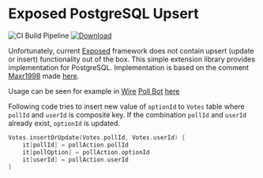 # Exposed PostgreSQL Upsert
![CI Build Pipeline](https://github.com/LukasForst/exposed-upsert/workflows/CI%20Build%20Pipeline/badge.svg) [ ![Download](https://api.bintray.com/packages/lukas-forst/jvm-packages/exposed-upsert/images/download.svg?version=1.0) ](https://bintray.com/lukas-forst/jvm-packages/exposed-upsert/1.0/link)

Unfortunately, current [Exposed](https://github.com/JetBrains/Exposed) framework does not contain upsert 
(update or insert) functionality out of the box. 
This simple extension library provides implementation for PostgreSQL.
Implementation is based on the comment [Maxr1998](https://github.com/Maxr1998) made
[here](https://github.com/JetBrains/Exposed/issues/167#issuecomment-480199613).

Usage can be seen for example in [Wire](https://github.com/wireapp/) [Poll Bot](https://github.com/wireapp/poll-bot)
[here](https://github.com/wireapp/poll-bot/blob/fc74e2ae15691484714efe2b7803dbc5e235da01/src/main/kotlin/com/wire/bots/polls/dao/PollRepository.kt#L49)

Following code tries to insert new value of `optionId` to `Votes` table where `pollId` and `userId` is composite key.
If the combination `pollId` and `userId` already exist, `optionId` is updated.
```kotlin
Votes.insertOrUpdate(Votes.pollId, Votes.userId) {
    it[pollId] = pollAction.pollId
    it[pollOption] = pollAction.optionId
    it[userId] = pollAction.userId
}
```
